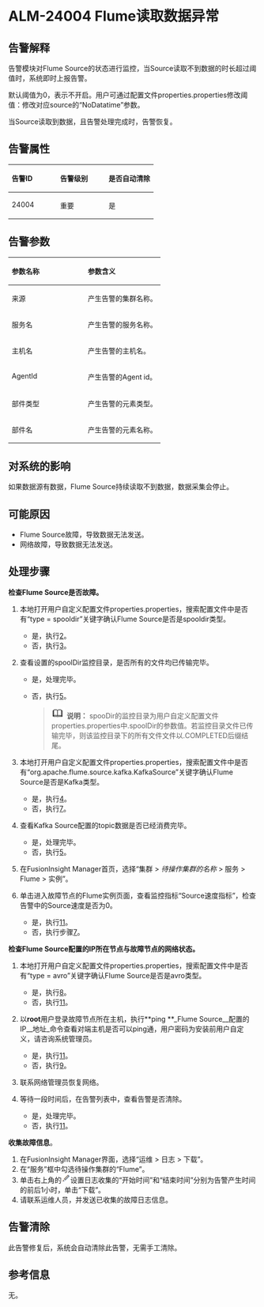 # ALM-24004 Flume读取数据异常<a name="ALM-24004"></a>

## 告警解释<a name="section64226993"></a>

告警模块对Flume Source的状态进行监控，当Source读取不到数据的时长超过阈值时，系统即时上报告警。

默认阈值为0，表示不开启。用户可通过配置文件properties.properties修改阈值：修改对应source的“NoDatatime”参数。

当Source读取到数据，且告警处理完成时，告警恢复。

## 告警属性<a name="section41172029"></a>

<a name="table48972615"></a>
<table><thead align="left"><tr id="row30410955"><th class="cellrowborder" valign="top" width="33.33333333333333%" id="mcps1.1.4.1.1"><p id="p47368280"><a name="p47368280"></a><a name="p47368280"></a>告警ID</p>
</th>
<th class="cellrowborder" valign="top" width="33.33333333333333%" id="mcps1.1.4.1.2"><p id="p11625453"><a name="p11625453"></a><a name="p11625453"></a>告警级别</p>
</th>
<th class="cellrowborder" valign="top" width="33.33333333333333%" id="mcps1.1.4.1.3"><p id="p2137651"><a name="p2137651"></a><a name="p2137651"></a>是否自动清除</p>
</th>
</tr>
</thead>
<tbody><tr id="row38932049"><td class="cellrowborder" valign="top" width="33.33333333333333%" headers="mcps1.1.4.1.1 "><p id="p66488304"><a name="p66488304"></a><a name="p66488304"></a>24004</p>
</td>
<td class="cellrowborder" valign="top" width="33.33333333333333%" headers="mcps1.1.4.1.2 "><p id="p16843576"><a name="p16843576"></a><a name="p16843576"></a>重要</p>
</td>
<td class="cellrowborder" valign="top" width="33.33333333333333%" headers="mcps1.1.4.1.3 "><p id="p22152400"><a name="p22152400"></a><a name="p22152400"></a>是</p>
</td>
</tr>
</tbody>
</table>

## 告警参数<a name="section35003948"></a>

<a name="table49513952"></a>
<table><thead align="left"><tr id="row17509858"><th class="cellrowborder" valign="top" width="50%" id="mcps1.1.3.1.1"><p id="p9012379"><a name="p9012379"></a><a name="p9012379"></a>参数名称</p>
</th>
<th class="cellrowborder" valign="top" width="50%" id="mcps1.1.3.1.2"><p id="p58914097"><a name="p58914097"></a><a name="p58914097"></a>参数含义</p>
</th>
</tr>
</thead>
<tbody><tr id="row16441185817153"><td class="cellrowborder" valign="top" width="50%" headers="mcps1.1.3.1.1 "><p id="p17935380415"><a name="p17935380415"></a><a name="p17935380415"></a>来源</p>
</td>
<td class="cellrowborder" valign="top" width="50%" headers="mcps1.1.3.1.2 "><p id="p187931338134115"><a name="p187931338134115"></a><a name="p187931338134115"></a>产生告警的集群名称。</p>
</td>
</tr>
<tr id="row7312523"><td class="cellrowborder" valign="top" width="50%" headers="mcps1.1.3.1.1 "><p id="p55443473"><a name="p55443473"></a><a name="p55443473"></a>服务名</p>
</td>
<td class="cellrowborder" valign="top" width="50%" headers="mcps1.1.3.1.2 "><p id="p61736365"><a name="p61736365"></a><a name="p61736365"></a>产生告警的服务名称。</p>
</td>
</tr>
<tr id="row18756373"><td class="cellrowborder" valign="top" width="50%" headers="mcps1.1.3.1.1 "><p id="p42871274"><a name="p42871274"></a><a name="p42871274"></a>主机名</p>
</td>
<td class="cellrowborder" valign="top" width="50%" headers="mcps1.1.3.1.2 "><p id="p50021192"><a name="p50021192"></a><a name="p50021192"></a>产生告警的主机名。</p>
</td>
</tr>
<tr id="row910544383116"><td class="cellrowborder" valign="top" width="50%" headers="mcps1.1.3.1.1 "><p id="p122238832019"><a name="p122238832019"></a><a name="p122238832019"></a>AgentId</p>
</td>
<td class="cellrowborder" valign="top" width="50%" headers="mcps1.1.3.1.2 "><p id="p1710634323116"><a name="p1710634323116"></a><a name="p1710634323116"></a>产生告警的Agent id。</p>
</td>
</tr>
<tr id="row47537545"><td class="cellrowborder" valign="top" width="50%" headers="mcps1.1.3.1.1 "><p id="p1259352420200"><a name="p1259352420200"></a><a name="p1259352420200"></a>部件类型</p>
</td>
<td class="cellrowborder" valign="top" width="50%" headers="mcps1.1.3.1.2 "><p id="p38945440"><a name="p38945440"></a><a name="p38945440"></a>产生告警的元素类型。</p>
</td>
</tr>
<tr id="row14964643"><td class="cellrowborder" valign="top" width="50%" headers="mcps1.1.3.1.1 "><p id="p29641231152015"><a name="p29641231152015"></a><a name="p29641231152015"></a>部件名</p>
</td>
<td class="cellrowborder" valign="top" width="50%" headers="mcps1.1.3.1.2 "><p id="p2757266"><a name="p2757266"></a><a name="p2757266"></a>产生告警的元素名称。</p>
</td>
</tr>
</tbody>
</table>

## 对系统的影响<a name="section46600077"></a>

如果数据源有数据，Flume Source持续读取不到数据，数据采集会停止。

## 可能原因<a name="section16747515"></a>

-   Flume Source故障，导致数据无法发送。
-   网络故障，导致数据无法发送。

## 处理步骤<a name="section16509910"></a>

**检查Flume Source是否故障。**

1.  本地打开用户自定义配置文件properties.properties，搜索配置文件中是否有“type = spooldir”关键字确认Flume Source是否是spooldir类型。
    -   是，执行[2](#li3561010711655)。
    -   否，执行[3](#li3862672011655)。

2.  <a name="li3561010711655"></a>查看设置的spoolDir监控目录，是否所有的文件均已传输完毕。
    -   是，处理完毕。
    -   否，执行[5](#li2692021011655)。

        >![](public_sys-resources/icon-note.gif) **说明：** 
        >spooDir的监控目录为用户自定义配置文件properties.properties中.spoolDir的参数值。若监控目录文件已传输完毕，则该监控目录下的所有文件文件以.COMPLETED后缀结尾。


3.  <a name="li3862672011655"></a>本地打开用户自定义配置文件properties.properties，搜索配置文件中是否有“org.apache.flume.source.kafka.KafkaSource”关键字确认Flume Source是否是Kafka类型。
    -   是，执行[4](#li4027383611655)。
    -   否，执行[7](#li5944850711655)。

4.  <a name="li4027383611655"></a>查看Kafka Source配置的topic数据是否已经消费完毕。
    -   是，处理完毕。
    -   否，执行[5](#li2692021011655)。

5.  <a name="li2692021011655"></a>在FusionInsight Manager首页，选择“集群 \>  _待操作集群的名称_  \> 服务 \> Flume \> 实例”。
6.  单击进入故障节点的Flume实例页面，查看监控指标“Source速度指标”，检查告警中的Source速度是否为0。
    -   是，执行[11](#li1313046711655)。
    -   否，执行步骤[7](#li5944850711655)。


**检查Flume Source配置的IP所在节点与故障节点的网络状态。**

1.  <a name="li5944850711655"></a>本地打开用户自定义配置文件properties.properties，搜索配置文件中是否有“type = avro”关键字确认Flume Source是否是avro类型。
    -   是，执行[8](#li6550564111655)。
    -   否，执行[11](#li1313046711655)。

2.  <a name="li6550564111655"></a>以**root**用户登录故障节点所在主机，执行**ping **_Flume Source__配置的IP__地址_命令查看对端主机是否可以ping通，用户密码为安装前用户自定义，请咨询系统管理员。
    -   是，执行[11](#li1313046711655)。
    -   否，执行[9](#li5267986211655)。

3.  <a name="li5267986211655"></a>联系网络管理员恢复网络。
4.  等待一段时间后，在告警列表中，查看告警是否清除。
    -   是，处理完毕。
    -   否，执行[11](#li1313046711655)。


**收集故障信息**。

1.  <a name="li1313046711655"></a>在FusionInsight Manager界面，选择“运维 \> 日志 \> 下载”。
2.  在“服务”框中勾选待操作集群的“Flume”。
3.  单击右上角的![](figures/zh-cn_image_0263895532.png)设置日志收集的“开始时间”和“结束时间”分别为告警产生时间的前后1小时，单击“下载”。
4.  请联系运维人员，并发送已收集的故障日志信息。

## 告警清除<a name="section169311343318"></a>

此告警修复后，系统会自动清除此告警，无需手工清除。

## 参考信息<a name="section14371463"></a>

无。

